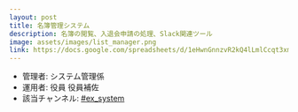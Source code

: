 ```yaml
---
layout: post
title: 名簿管理システム
description: 名簿の閲覧、入退会申請の処理、Slack関連ツール
image: assets/images/list_manager.png
link: https://docs.google.com/spreadsheets/d/1eHwnGnnzvR2kQ4lLmlCcqt3xmzDE9ZuDqJ25rgAzKYc
---
```


- 管理者: システム管理係
- 運用者: 役員 役員補佐
- 該当チャンネル: [#ex_system](https://sokon.slack.com/messages/C4KPRMYSU/)